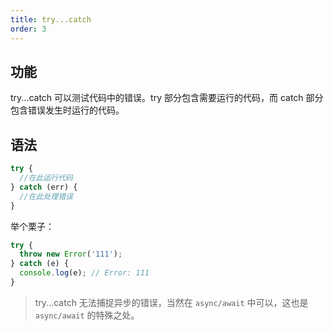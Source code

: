 ```yaml
---
title: try...catch
order: 3
---
```


## 功能

try...catch 可以测试代码中的错误。try 部分包含需要运行的代码，而 catch 部分包含错误发生时运行的代码。

## 语法

```js
try {
  //在此运行代码
} catch (err) {
  //在此处理错误
}
```

举个栗子：

```js
try {
  throw new Error('111');
} catch (e) {
  console.log(e); // Error: 111
}
```

> try...catch 无法捕捉异步的错误，当然在 `async/await` 中可以，这也是 `async/await` 的特殊之处。
